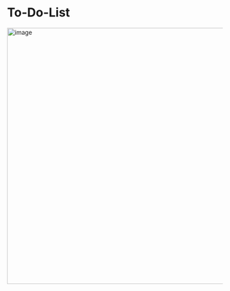 # To-Do-List
<img width="600" alt="image" src="https://github.com/harsharaim/To-Do-List/assets/86067494/14e2034a-c561-45ea-8143-1b4725dd13e7">
